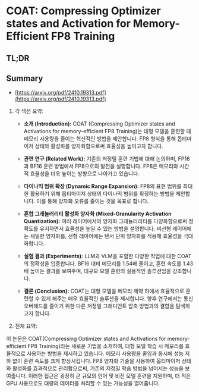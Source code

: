 # COAT: Compressing Optimizer states and Activation for Memory-Efficient FP8 Training
## TL;DR
## Summary
- [https://arxiv.org/pdf/2410.19313.pdf](https://arxiv.org/pdf/2410.19313.pdf)

1. 각 섹션 요약:

   - **소개 (Introduction):**
     COAT (Compressing Optimizer states and Activations for memory-efficient FP8 Training)는 대형 모델을 훈련할 때 메모리 사용량을 줄이는 혁신적인 방법을 제안합니다. FP8 형식을 통해 옵티마이저 상태와 활성화를 양자화함으로써 효율성을 높이고자 합니다.

   - **관련 연구 (Related Work):**
     기존의 저정밀 훈련 기법에 대해 논의하며, FP16과 BF16 훈련 방법에서 FP8으로의 발전을 설명합니다. FP8은 메모리와 시간적 효율성을 더욱 높이는 방향으로 나아가고 있습니다.

   - **다이나믹 범위 확장 (Dynamic Range Expansion):**
     FP8의 표현 범위를 최대한 활용하기 위해 옵티마이저 상태의 다이나믹 범위를 확장하는 방법을 제안합니다. 이를 통해 양자화 오류를 줄이는 것을 목표로 합니다.

   - **혼합 그래뉼러리티 활성화 양자화 (Mixed-Granularity Activation Quantization):**
     여러 레이어에서의 양자화 그래뉼러리티를 다양화함으로써 정확도를 유지하면서 효율성을 높일 수 있는 방법을 설명합니다. 비선형 레이어에는 세밀한 양자화를, 선형 레이어에는 텐서 단위 양자화를 적용해 효율성을 극대화합니다.

   - **실험 결과 (Experiments):**
     LLM과 VLM을 포함한 다양한 작업에 대한 COAT의 정확성을 입증합니다. BF16 대비 메모리를 1.54배 줄이고, 훈련 속도를 1.43배 높이는 결과를 보여주며, 대규모 모델 훈련의 실용적인 솔루션임을 강조합니다.

   - **결론 (Conclusion):**
     COAT는 대형 모델을 메모리 제약 하에서 효율적으로 훈련할 수 있게 해주는 매우 효율적인 솔루션을 제시합니다. 향후 연구에서는 통신 오버헤드를 줄이기 위한 다른 저정밀 그래디언트 압축 방법과의 결합을 탐색하고자 합니다.

2. 전체 요약:

이 논문은 COAT(Compressing Optimizer states and Activations for memory-efficient FP8 Training)라는 새로운 기법을 소개하여, 대형 모델 학습 시 메모리를 효율적으로 사용하는 방법을 제시하고 있습니다. 메모리 사용량을 줄임과 동시에 성능 저하 없이 훈련 속도를 크게 향상시킵니다. FP8 양자화 기술을 사용하여 옵티마이저 상태와 활성화를 효과적으로 관리함으로써, 기존의 저정밀 학습 방법을 넘어서는 성능을 보여줍니다. 이러한 접근은 굉장히 큰 규모의 언어 및 비전 모델 훈련을 지원하며, 더 적은 GPU 사용으로도 대량의 데이터를 처리할 수 있는 가능성을 열어줍니다.